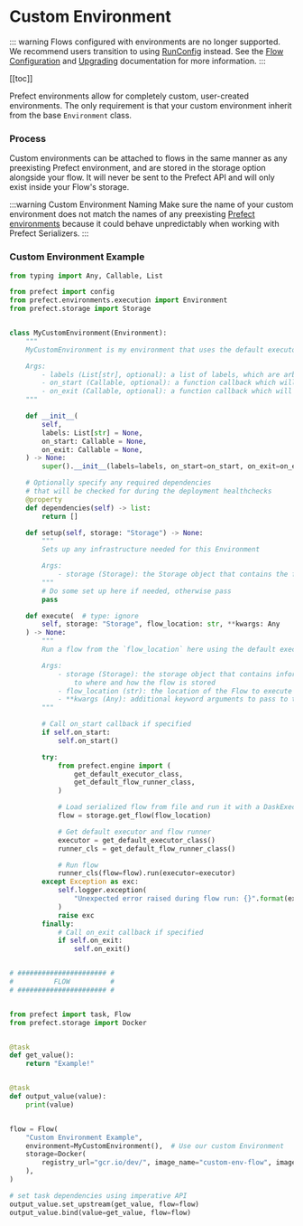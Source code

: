 # Custom Environment

::: warning
Flows configured with environments are no longer supported. We recommend users transition to using [RunConfig](/orchestration/flow_config/run_configs.html) instead. See the [Flow Configuration](/orchestration/flow_config/overview.md) and [Upgrading](/orchestration/flow_config/upgrade.md) documentation for more information.
:::

[[toc]]

Prefect environments allow for completely custom, user-created environments. The only requirement is that your custom environment inherit from the base `Environment` class.

### Process

Custom environments can be attached to flows in the same manner as any preexisting Prefect environment, and are stored in the storage option alongside your flow. It will never be sent to the Prefect API and will only exist inside your Flow's storage.

:::warning Custom Environment Naming
Make sure the name of your custom environment does not match the names of any preexisting [Prefect environments](/api/latest/environments/execution.html) because it could behave unpredictably when working with Prefect Serializers.
:::

### Custom Environment Example

```python
from typing import Any, Callable, List

from prefect import config
from prefect.environments.execution import Environment
from prefect.storage import Storage


class MyCustomEnvironment(Environment):
    """
    MyCustomEnvironment is my environment that uses the default executor to run a Flow.

    Args:
        - labels (List[str], optional): a list of labels, which are arbitrary string identifiers used by Prefect Agents when polling for work
        - on_start (Callable, optional): a function callback which will be called before the flow begins to run
        - on_exit (Callable, optional): a function callback which will be called after the flow finishes its run
    """

    def __init__(
        self,
        labels: List[str] = None,
        on_start: Callable = None,
        on_exit: Callable = None,
    ) -> None:
        super().__init__(labels=labels, on_start=on_start, on_exit=on_exit)

    # Optionally specify any required dependencies
    # that will be checked for during the deployment healthchecks
    @property
    def dependencies(self) -> list:
        return []

    def setup(self, storage: "Storage") -> None:
        """
        Sets up any infrastructure needed for this Environment

        Args:
            - storage (Storage): the Storage object that contains the flow
        """
        # Do some set up here if needed, otherwise pass
        pass

    def execute(  # type: ignore
        self, storage: "Storage", flow_location: str, **kwargs: Any
    ) -> None:
        """
        Run a flow from the `flow_location` here using the default executor

        Args:
            - storage (Storage): the storage object that contains information relating
                to where and how the flow is stored
            - flow_location (str): the location of the Flow to execute
            - **kwargs (Any): additional keyword arguments to pass to the runner
        """

        # Call on_start callback if specified
        if self.on_start:
            self.on_start()

        try:
            from prefect.engine import (
                get_default_executor_class,
                get_default_flow_runner_class,
            )

            # Load serialized flow from file and run it with a DaskExecutor
            flow = storage.get_flow(flow_location)

            # Get default executor and flow runner
            executor = get_default_executor_class()
            runner_cls = get_default_flow_runner_class()

            # Run flow
            runner_cls(flow=flow).run(executor=executor)
        except Exception as exc:
            self.logger.exception(
                "Unexpected error raised during flow run: {}".format(exc)
            )
            raise exc
        finally:
            # Call on_exit callback if specified
            if self.on_exit:
                self.on_exit()


# ###################### #
#          FLOW          #
# ###################### #


from prefect import task, Flow
from prefect.storage import Docker


@task
def get_value():
    return "Example!"


@task
def output_value(value):
    print(value)


flow = Flow(
    "Custom Environment Example",
    environment=MyCustomEnvironment(),  # Use our custom Environment
    storage=Docker(
        registry_url="gcr.io/dev/", image_name="custom-env-flow", image_tag="0.1.0"
    ),
)

# set task dependencies using imperative API
output_value.set_upstream(get_value, flow=flow)
output_value.bind(value=get_value, flow=flow)
```
